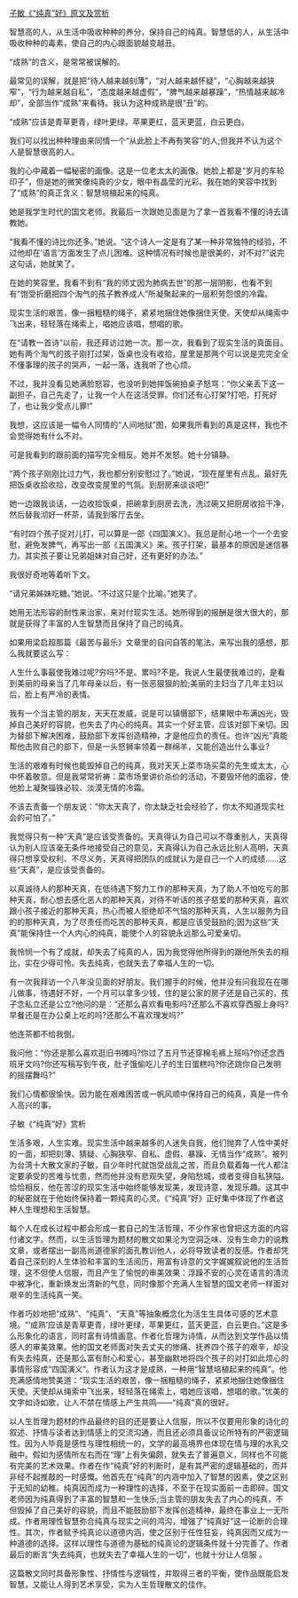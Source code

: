 [子敏《“纯真”好》原文及赏析](https://www.vrrw.net/wx/8746.html)

智慧高的人，从生活中吸收种种的养分，保持自己的纯真。智慧低的人，从生活中吸收种种的毒素，使自己的内心跟面貌越变越丑。

“成熟”的含义，是常常被误解的。

最常见的误解，就是把“待人越来越刻薄”，“对人越来越怀疑”，“心胸越来越狭窄”，“行为越来越自私”，“态度越来越虚假”，“脾气越来越暴躁”，“热情越来越冷却”，全部当作“成熟”来看待。我认为这种成熟是很“丑”的。

“成熟”应该是青草更青，绿叶更绿，苹果更红，蓝天更蓝，白云更白。

我们可以找出种种理由来同情一个“从此脸上不再有笑容”的人;但我并不认为这个人是智慧很高的人。

我的心中藏着一幅秘密的画像。这是一位老太太的画像。她脸上都是“岁月的车轮印子”，但是她的微笑像纯真的少女，眼中有晶莹的光彩。我在她的笑容中找到了“成熟”的真正含义：智慧培植起来的纯真。

她是我学生时代的国文老师。我最后一次跟她见面是为了拿一首我看不懂的诗去请教她。



“我看不懂的诗比你还多。”她说。“这个诗人一定是有了某一种非常独特的经验，不过他却在‘语言’方面发生了点儿困难。这种情况有时候也是很美的，对不对?”说完这句话，她就笑了。

在她的笑容里，我看不到有“我的师丈因为肺病去世”的那一层阴影，也看不到有“饱受折磨把四个淘气的孩子教养成人”所凝聚起来的一层积劳怨恨的冷霜。

现实生活的艰苦，像一捆粗糙的绳子，紧紧地捆住她像捆住天使。天使却从绳索中飞出来，轻轻落在绳索上，唱她应该唱，想唱的歌。

在“请教一首诗”以前，我还拜访过她一次。那一次，我看到了现实生活的真面目。她有两个淘气的孩子刚打过架，饭桌也没有收拾，屋里是那两个可以说是完完全全不懂事理的孩子的哭声，一起一落，连我听了也心烦。

不过，我并没看见她满脸怒容，也没听到她摔饭碗拍桌子怒骂：“你父亲丢下这一副担子，自己先走了，让我一个人在这活受罪。你们还有心打架?打吧，打死好了，也让我少受点儿罪!”

我想，这应该是一幅令人同情的“人间地狱”图，如果我所看到的真是这样，我也不会觉得她有什么不对。

可是我看到的跟前面的描写完全相反。她并不发怒。她十分镇静。

“两个孩子刚刚比过力气，我也都分别安慰过了。”她说，“现在屋里有点乱。最好先把饭桌收拾收拾，改变改变屋里的气氛。到厨房来谈谈吧!”

她一边跟我谈话，一边收拾饭桌，把碗拿到厨房去洗，洗过碗又把厨房收拾干净，然后替我沏好一杯茶，请我到客厅去坐。

“有时四个孩子捉对儿打，可以算是一部《四国演义》。我总是耐心地一个一个去安慰，避免发脾气，再写出一部《五国演义》来。孩子打架，最基本的原因是迷信暴力。其实孩子要让兄弟姐妹对自己好，还有更好的办法。”

我很好奇地等着听下文。

“请兄弟姊妹吃糖。”她说。“不过这只是个比喻。”她笑了。

她用无法形容的耐性来治家，来对付现实生活。她所得到的报酬是很大很大的，那就是获得了丰富的人生智慧而且保持了自己的纯真。

如果用梁启超那篇《最苦与最乐》文章里的自问自答的笔法，来写出我的感想，那么我就要这么写：

人生什么事最使我难过呢?穷吗?不是。累吗?不是。我说人生最使我难过的，是看到美丽的母亲当了几年母亲以后，有一张恶狠狠的脸;美丽的主妇当了几年主妇以后，脸上有严冷的表情。

我有一个当主管的朋友，天天在发威，说是可以镇慑部下，结果眼中布满凶光，毁掉自己美好的容貌，也失去了内心的纯真。其实一个好主管，应该对部下亲切。因为替部下解决困难，鼓励部下发挥创造精神，才是他应负的责任。也许“凶光”真能帮他击败自己的部下，但是一头怒狮率领着一群绵羊，又能创造出什么事业?

生活的艰难有时候也能毁掉自己的纯真，我对天天上菜市场买菜的先生或太太，心中怀着敬意。但是我常常祈祷：菜市场里讲价杀价的活动，不要毁坏他的面容，使他脸上凝聚锱铢必较、淡漠无情的冷霜。

不该去责备一个朋友说：“你太天真了，你太缺乏社会经验了，你太不知道现实社会的可怕了。”

我觉得只有一种“天真”是应该受责备的。天真得认为自己可以不尊重别人，天真得认为别人应该毫无条件地接受自己的意见，天真得认为自己永远比别人高明，天真得只想享受权利、不尽义务，天真得把团队的成就认为是自己一个人的成绩……这些“天真”，是应该受责备的。

以真诚待人的那种天真，在低待遇下努力工作的那种天真，为了助人不怕吃亏的那种天真，耐心想去感化恶人的那种天真，对待不听话的孩子慈爱的那种天真，喜欢跟小孩子接近的那种天真，热心而被人拒绝却不气恼的那种天真，人生以服务为目的的那种天真，为了尽责任而吃苦的那种天真，都是应该受鼓励的;因为这些“天真”能保持住一个人内心的纯真，能使个人的容貌永远那么可爱亲切。

我怜悯一个有了成就，却失去了纯真的人，因为我觉得他所得到的跟他所失去的相比，实在少得可怜。失去纯真，也就失去了幸福人生的一切。

有一次我拜访一个八年没见面的好朋友。我们握手的时候，他并没有问我现在在哪儿做事，待遇好不好，一个月可以拿多少钱，住的是公家的房子还是自己买的，孩子念私立还是公立?他问的是：“还那么喜欢看电影吗?还那么不喜欢穿西服上身吗?早餐还是在办公桌上吃的吗?还那么不喜欢理发吗?”

他连茶都不给我倒。

我问他：“你还是那么喜欢逛旧书摊吗?你过了五月节还穿棉毛裤上班吗?你还念西班牙文吗?你还写稿写到午夜，肚子饿偷吃儿子的生日蛋糕吗?你还跳你自己发明的摇摆舞吗?”

我们心情都很愉快。因为能在艰难困苦或一帆风顺中保持自己的纯真，真是一件令人高兴的事。

子敏《“纯真”好》赏析

生活多艰，人生实难。现实生活中越来越多的人迷失自我，他们抛弃了人性中美好的一面，却把刻薄、猜疑、心胸狭窄、自私、虚假、暴躁、无情当作“成熟”。被列为台湾十大散文家的子敏，自少年时代就饱受战乱之苦，而且负载着每一代人都注定要承受的苦难与忧患，然而他并没有悲观失望，身陷愁城，或者变得自私狭隘。恰恰相反，他在苦涩的现实生活中始终能够发现美，发现诗意，发现乐趣。这其中的秘密就在于他始终保持着一颗纯真的心灵。《“纯真”好》正好集中体现了作者这种人生理想和生活智慧。

每个人在成长过程中都会形成一套自己的生活哲理，不少作家也曾把这方面的内容付诸文字。然而，以生活哲理为题材的散文如果沦为空洞乏味、没有生命力的说教文章，或者摆出一副高尚道德家的面孔教训他人，必将导致读者的反感。作者却凭着自己深刻的人生体验和丰富的生活阅历，用富有诗意的文字娓娓叙说他的生活哲理，这不但使人信服，而且产生了愉悦的审美效果：浮躁不安的心灵在语言的清流中被净化，重新焕发出清新的气息，同时像那个充满人生智慧的国文老师一样面对艰辛的生活纯真一笑。

作者巧妙地把“成熟”、“纯真”、“天真”等抽象概念化为活生生具体可感的艺术意境。“‘成熟’应该是青草更青，绿叶更绿，苹果更红，蓝天更蓝，白云更白。”这是多么形象化的语言，同时富有诗情画意。作者化哲理为诗情，从而达到文学作品以情感人的审美效果。他的国文老师面对失去丈夫的惨痛、抚养四个孩子的艰辛，却没有失去纯真，还是那么富有耐心和爱心，甚至幽默地将四个孩子的对打如此烦心的事情形容成“四国演义”。作者认为这才是成熟，一种用“智慧培植起来的纯真”。他充满感情地赞美道：“现实生活的艰苦，像一捆粗糙的绳子，紧紧地捆住她像捆住天使。天使却从绳索中飞出来，轻轻落在绳索上，唱她应该唱，想唱的歌。”优美的文字如诗如歌，让人不禁在情感上产生共鸣——“纯真”真的很好。

以人生哲理为题材的作品最终的目的还是要让人信服，所以不仅要用形象的诗化的叙述、抒情与读者达到情感上的交流沟通，而且还必须具备议论所特有的严密逻辑性。因为人毕竟是感性与理性相统一的，文学的最高境界也体现在情与理的水乳交融中。假如为感情所左右而在“理”上有失偏颇，就失去了普遍意义，同样也不可能有完美的艺术效果。作者在作“纯真”好的判断时，是有其严密的逻辑基础的，而并非经不起推敲的一时感慨。他首先在“纯真”的内涵中加入了智慧的因素，使之区别于无知的幼稚。纯真因而成为一种理性的选择，不至于在现实面前一击即碎。国文老师因为纯真得到了丰富的智慧和一生快乐;当主管的朋友失去了内心的纯真，不但毁掉了自己美好的容貌，而且不能鼓励部下发挥创造精神，最终在事业上一无所成。作者用理性智慧弥合纯真与现实之间的鸿沟，增强了“纯真好”这一论断的合理性。其次，作者赋予纯真论以道德内涵，使之区别于任性狂妄，纯真因而又成为一种道德的选择。这样以理性与道德为基础的纯真论的逻辑条件就十分完善了。作者最后的断言“失去纯真，也就失去了幸福人生的一切”，也就十分让人信服 。

这篇散文同时具备形象性、抒情性与逻辑性，并取得三者的平衡，使作品既能启发智慧，又能让人得到艺术享受，实为人生哲理散文的佳作。

